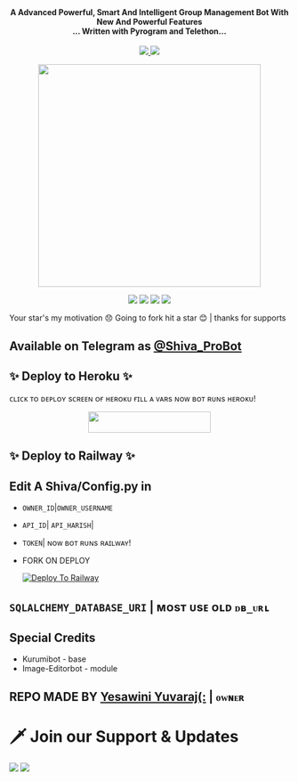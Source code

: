 
<h1 align="center"><br ❌KING OF CARTOON❌ </b></h1>

<h4 align="center">A Advanced Powerful, Smart And Intelligent Group Management Bot With New And Powerful Features <br> ... Written with Pyrogram and Telethon...</h4>
<p align='center'>
  <a href="https://www.python.org/" alt="made-with-python"> <img src="https://img.shields.io/badge/Made%20with-Python-1f425f.svg?style=flat-square&logo=python&color=blue" /> </a>
  <a href="https://github.com/Yesawini12345/TheShiva/graphs/commit-activity" alt="Maintenance"> <img src="https://img.shields.io/badge/Maintained%3F-yes-green.svg?style=flat-square" /> </a>
</p>

<p align="center"><a href="https://t.me/Shiva_ProBot"><img src="https://telegra.ph/file/7dee5329799752c6d4c66.jpg" width="400"></a></p>


<p align="center">
    <a href="https://github.com/Ctzfamily/ZeusXRobot"> <img src="https://img.shields.io/github/repo-size/Ctzfamily/ZeusXRobot?color=red&logo=github&logoColor=green&style=for-the-badge" /></a>
    <a href="https://github.com/Ctzfamily/ZeusXRobot/commits/prince"> <img src="https://img.shields.io/github/last-commit/Ctzfamily/ZeusXRobot?color=brown&logo=github&logoColor=green&style=for-the-badge" /></a>
    <a href="https://github.com/Ctzfamily/Ctzfamily/issues"> <img src="https://img.shields.io/github/issues/Ctzfamily/ZeusXRobot?color=blueviolet&logo=github&logoColor=green&style=for-the-badge" /></a>
    <a href="https://pypi.org/project/Telethon/"> <img src="https://img.shields.io/pypi/v/telethon?color=yellow&label=telethon&logo=python&logoColor=green&style=for-the-badge" /></a>
</p>


Your star's my motivation 😞 Going to fork hit a star 😊 | thanks for supports

## Available on Telegram as [@Shiva_ProBot](https://t.me/Shiva_ProBot)

## ✨ Deploy to Heroku ✨

ᴄʟɪᴄᴋ ᴛᴏ ᴅᴇᴘʟᴏʏ sᴄʀᴇᴇɴ ᴏғ ʜᴇʀᴏᴋᴜ ғɪʟʟ ᴀ ᴠᴀʀs ɴᴏᴡ ʙᴏᴛ ʀᴜɴs ʜᴇʀᴏᴋᴜ!
<p align="center"><a href="https://heroku.com/deploy?template=https://github.com/Yesawini12345/ZeusXRobot"> <img src="https://img.shields.io/badge/Deploy%20To%20Heroku-black?style=for-the-badge&logo=heroku" width="220" height="38.45"/></a></p>

## ✨ Deploy to Railway ✨

## Edit A Shiva/Config.py in
- `OWNER_ID`|`OWNER_USERNAME`
- `API_ID`| `API_HARISH`|
- `TOKEN`| ɴᴏᴡ ʙᴏᴛ ʀᴜɴs ʀᴀɪʟᴡᴀʏ!
- FORK ON DEPLOY

   [![Deploy To Railway](https://railway.app/button.svg)](https://railway.app)


## `SQLALCHEMY_DATABASE_URI` | ᴍᴏsᴛ ᴜsᴇ ᴏʟᴅ `ᴅʙ_ᴜʀʟ`


## Special Credits
- Kurumibot - base
- Image-Editorbot - module


## REPO MADE BY [Yesawini Yuvaraj(:](t.me/Yuvi1poke_lover) | `ᴏᴡɴᴇʀ`


# 🗡️ Join our Support & Updates
<a href="https://t.me/ShivaSupportChat"><img src="https://img.shields.io/badge/Support 🎉-Telegram%20Group-blue.svg?logo=telegram"></a>
<a href="https://t.me/SHIVAUPDATES"><img src="https://img.shields.io/badge/Updates 💥-Telegram%20Group-blue.svg?logo=telegram"></a>
